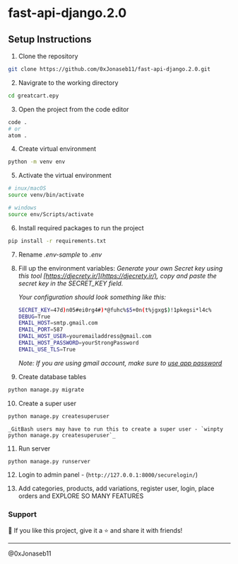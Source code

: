 
# fast-api-django.2.0
## Setup Instructions

1. Clone the repository 

```sh 
git clone https://github.com/0xJonaseb11/fast-api-django.2.0.git
```

2. Navigrate to the working directory 
```sh
cd greatcart.epy
```

3. Open the project from the code editor 
```sh
code . 
# or 
atom .
```

4. Create virtual environment 
```sh
python -m venv env
```
5. Activate the virtual environment 
```sh 
# inux/macOS
source venv/bin/activate  

# windows
source env/Scripts/activate
```
6. Install required packages to run the project 

```sh 
pip install -r requirements.txt
```

7. Rename _.env-sample_ to _.env_
8. Fill up the environment variables:
    _Generate your own Secret key using this tool [https://djecrety.ir/](https://djecrety.ir/), copy and paste the secret key in the SECRET_KEY field._

    _Your configuration should look something like this:_

    ```sh
    SECRET_KEY=47d)n05#ei0rg4#)*@fuhc%$5+0n(t%jgxg$)!1pkegsi*l4c%
    DEBUG=True
    EMAIL_HOST=smtp.gmail.com
    EMAIL_PORT=587
    EMAIL_HOST_USER=youremailaddress@gmail.com
    EMAIL_HOST_PASSWORD=yourStrongPassword
    EMAIL_USE_TLS=True
    ```
    _Note: If you are using gmail account, make sure to [use app password](https://support.google.com/accounts/answer/185833)_
    
9. Create database tables

```sh
python manage.py migrate
```

10. Create a super user

```sh
python manage.py createsuperuser
```
    _GitBash users may have to run this to create a super user - `winpty python manage.py createsuperuser`_
    
11. Run server

```sh
python manage.py runserver
```

12. Login to admin panel - (`http://127.0.0.1:8000/securelogin/`)

13. Add categories, products, add variations, register user, login, place orders and EXPLORE SO MANY FEATURES

### Support
💙 If you like this project, give it a ⭐ and share it with friends!

--------------
@0xJonaseb11